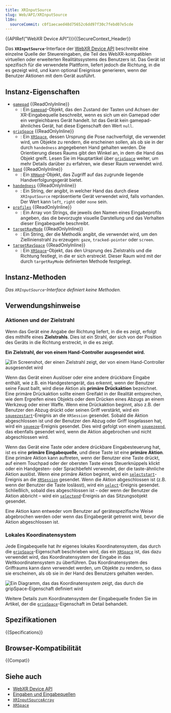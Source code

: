 ```yaml
---
title: XRInputSource
slug: Web/API/XRInputSource
l10n:
  sourceCommit: c0f1aecaed48d75652c6dd97f30c7febd07e5cde
---
```


{{APIRef("WebXR Device API")}}{{SecureContext_Header}}

Das **`XRInputSource`**-Interface der [WebXR Device API](/de/docs/Web/API/WebXR_Device_API) beschreibt eine einzelne Quelle der Steuereingaben, die Teil des WebXR-kompatiblen virtuellen oder erweiterten Realitätssystems des Benutzers ist. Das Gerät ist spezifisch für die verwendete Plattform, liefert jedoch die Richtung, in die es gezeigt wird, und kann optional Ereignisse generieren, wenn der Benutzer Aktionen mit dem Gerät ausführt.

## Instanz-Eigenschaften

- [`gamepad`](/de/docs/Web/API/XRInputSource/gamepad) {{ReadOnlyInline}}
  - : Ein [`Gamepad`](/de/docs/Web/API/Gamepad)-Objekt, das den Zustand der Tasten und Achsen der XR-Eingabequelle beschreibt, wenn es sich um ein Gamepad oder ein vergleichbares Gerät handelt. Ist das Gerät kein gamepad-ähnliches Gerät, hat diese Eigenschaft den Wert `null`.
- [`gripSpace`](/de/docs/Web/API/XRInputSource/gripSpace) {{ReadOnlyInline}}
  - : Ein [`XRSpace`](/de/docs/Web/API/XRSpace), dessen Ursprung die Pose nachverfolgt, die verwendet wird, um Objekte zu rendern, die erscheinen sollen, als ob sie in der durch `handedness` angegebenen Hand gehalten werden. Die Orientierung dieses Raums gibt den Winkel an, in dem die Hand das Objekt greift. Lesen Sie im Hauptartikel über [`gripSpace`](/de/docs/Web/API/XRInputSource/gripSpace) weiter, um mehr Details darüber zu erfahren, wie dieser Raum verwendet wird.
- [`hand`](/de/docs/Web/API/XRInputSource/hand) {{ReadOnlyInline}}
  - : Ein [`XRHand`](/de/docs/Web/API/XRHand)-Objekt, das Zugriff auf das zugrunde liegende Handverfolgungsgerät bietet.
- [`handedness`](/de/docs/Web/API/XRInputSource/handedness) {{ReadOnlyInline}}
  - : Ein String, der angibt, in welcher Hand das durch diese `XRInputSource` repräsentierte Gerät verwendet wird, falls vorhanden. Der Wert kann `left`, `right` oder `none` sein.
- [`profiles`](/de/docs/Web/API/XRInputSource/profiles) {{ReadOnlyInline}}
  - : Ein Array von Strings, die jeweils den Namen eines Eingabeprofils angeben, das die bevorzugte visuelle Darstellung und das Verhalten dieser Eingabequelle beschreibt.
- [`targetRayMode`](/de/docs/Web/API/XRInputSource/targetRayMode) {{ReadOnlyInline}}
  - : Ein String, der die Methodik angibt, die verwendet wird, um den Ziellinienstrahl zu erzeugen: `gaze`, `tracked-pointer` oder `screen`.
- [`targetRaySpace`](/de/docs/Web/API/XRInputSource/targetRaySpace) {{ReadOnlyInline}}
  - : Ein [`XRSpace`](/de/docs/Web/API/XRSpace)-Objekt, das den Ursprung des Zielstrahls und die Richtung festlegt, in die er sich erstreckt. Dieser Raum wird mit der durch `targetRayMode` definierten Methode festgelegt.

## Instanz-Methoden

_Das `XRInputSource`-Interface definiert keine Methoden._

## Verwendungshinweise

### Aktionen und der Zielstrahl

Wenn das Gerät eine Angabe der Richtung liefert, in die es zeigt, erfolgt dies mithilfe eines **Zielstrahls**. Dies ist ein Strahl, der sich von der Position des Geräts in die Richtung erstreckt, in die es zeigt.

**Ein Zielstrahl, der von einem Hand-Controller ausgesendet wird.**

![Ein Screenshot, der einen Zielstrahl zeigt, der von einem Hand-Controller ausgesendet wird](https://mdn.github.io/shared-assets/images/examples/hand-controller-target-ray.gif)

Wenn das Gerät einen Auslöser oder eine andere drückbare Eingabe enthält, wie z.B. ein Handgestengerät, das erkennt, wenn der Benutzer seine Faust ballt, wird diese Aktion als **primäre Drückaktion** bezeichnet. Eine primäre Drückaktion sollte einem Greifakt in der Realität entsprechen, wie dem Ergreifen eines Objekts oder dem Drücken eines Abzugs an einem Werkzeug oder einer Waffe. Wenn eine Drückaktion beginnt, also z.B. der Benutzer den Abzug drückt oder seinen Griff verstärkt, wird ein [`squeezestart`](/de/docs/Web/API/XRSession/squeezestart_event)-Ereignis an die `XRSession` gesendet. Sobald die Aktion abgeschlossen ist und der Benutzer den Abzug oder Griff losgelassen hat, wird ein [`squeeze`](/de/docs/Web/API/XRSession/squeeze_event)-Ereignis gesendet. Dies wird gefolgt von einem [`squeezeend`](/de/docs/Web/API/XRSession/squeezeend_event), das ebenfalls gesendet wird, wenn die Aktion abgebrochen und nicht abgeschlossen wird.

Wenn das Gerät eine Taste oder andere drückbare Eingabesteuerung hat, ist es eine **primäre Eingabequelle**, und diese Taste ist eine **primäre Aktion**. Eine primäre Aktion kann auftreten, wenn der Benutzer eine Taste drückt, auf einem Touchpad oder der obersten Taste eines Steuerknüppels klickt oder ein Handgesten- oder Sprachbefehl verwendet, der die taste-ähnliche Aktion auslöst. Wenn eine primäre Aktion beginnt, wird ein [`selectstart`](/de/docs/Web/API/XRSession/selectstart_event)-Ereignis an die [`XRSession`](/de/docs/Web/API/XRSession) gesendet. Wenn die Aktion abgeschlossen ist (z.B. wenn der Benutzer die Taste loslässt), wird ein [`select`](/de/docs/Web/API/XRSession/select_event)-Ereignis gesendet. Schließlich, sobald dies abgeschlossen ist – oder wenn der Benutzer die Aktion abbricht – wird ein [`selectend`](/de/docs/Web/API/XRSession/selectend_event)-Ereignis an das Sitzungsobjekt gesendet.

Eine Aktion kann entweder vom Benutzer auf gerätespezifische Weise abgebrochen werden oder wenn das Eingabegerät getrennt wird, bevor die Aktion abgeschlossen ist.

### Lokales Koordinatensystem

Jede Eingabequelle hat ihr eigenes lokales Koordinatensystem, das durch die [`gripSpace`](/de/docs/Web/API/XRInputSource/gripSpace)-Eigenschaft beschrieben wird, das ein [`XRSpace`](/de/docs/Web/API/XRSpace) ist, das dazu verwendet wird, das Koordinatensystem der Eingabe in das Weltkoordinatensystem zu überführen. Das Koordinatensystem des Griffraums kann dann verwendet werden, um Objekte zu rendern, so dass sie erscheinen, als ob sie in der Hand des Benutzers gehalten werden.

![Ein Diagramm, das das Koordinatensystem zeigt, das durch die gripSpace-Eigenschaft definiert wird](xr-hand-axes.svg)

Weitere Details zum Koordinatensystem der Eingabequelle finden Sie im Artikel, der die [`gripSpace`](/de/docs/Web/API/XRInputSource/gripSpace)-Eigenschaft im Detail behandelt.

## Spezifikationen

{{Specifications}}

## Browser-Kompatibilität

{{Compat}}

## Siehe auch

- [WebXR Device API](/de/docs/Web/API/WebXR_Device_API)
- [Eingaben und Eingabequellen](/de/docs/Web/API/WebXR_Device_API/Inputs)
- [`XRInputSourceArray`](/de/docs/Web/API/XRInputSourceArray)
- [`XRSpace`](/de/docs/Web/API/XRSpace)

